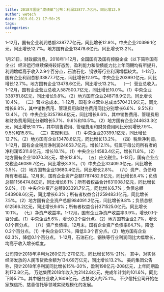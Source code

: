 ```yaml
---
title: 2018年国企“成绩单”公布：利润33877.7亿元，同比增12.9
author: wetech
date: 2019-01-21 17:50:25
tags: 
categories: 
---
```

1-12月，国有企业利润总额33877.7亿元，同比增长12.9%。中央企业20399.1亿元，同比增长12.7%。地方国有企业13478.6亿元，同比增长13.2%。 
<!-- more -->
1月21日，财政部消息，2018年1-12月，全国国有及国有控股企业（以下简称国有企业）经济运行继续保持较好态势。盈利能力和偿债能力比上年同期均有所提升，利润增幅高于收入2.9个百分点，石油石化、钢铁等行业利润增幅较大。
1-12月，国有企业利润总额33877.7亿元，同比增长12.9%。中央企业20399.1亿元，同比增长12.7%。地方国有企业13478.6亿元，同比增长13.2%。 
（一）营业总收入。1-12月，国有企业营业总收入587500.7亿元，同比增长10.0%。（1）中央企业338781.8亿元，同比增长9.8%。（2）地方国有企业248718.9亿元，同比增长10.4%。
（二）营业总成本。1-12月，国有企业营业总成本570431.9亿元，同比增长9.8%，其中销售费用、管理费用和财务费用同比分别增长6.6%、9.5%和13.4%。（1）中央企业325798.6亿元，同比增长9.6%，其中销售费用、管理费用和财务费用同比分别增长5.7%、9.6%和10.5%。（2）地方国有企业244633.3亿元，同比增长10.1%，其中销售费用、管理费用和财务费用同比分别增长7.9%、9.5%和15.8%。
（三）实现利润。
（1）中央企业20399.1亿元，同比增长12.7%。（2）地方国有企业13478.6亿元，同比增长13.2%。
（四）税后净利润。1-12月，国有企业税后净利润24653.7亿元，增长12.1%。归属于母公司所有者的净利润15311.6亿元，增长10.1%。（1）中央企业14583.4亿元，增长11.8%。（2）地方国有企业10070.3亿元，增长12.8%。
（五）应交税金。1-12月，国有企业应交税金46089.7亿元，同比增长3.3%。（1）中央企业32409.3亿元，同比增长3.5%。（2）地方国有企业13680.4亿元，同比增长2.8%。
（六）资产、负债和所有者权益。12月末，国有企业资产总额1787482.9亿元，同比增长8.4%；负债总额1156474.8亿元，同比增长8.1%；所有者权益合计631008.1亿元，同比增长9.0%。（1）中央企业资产总额803391.7亿元，同比增长6.7%；负债总额543908.6亿元，同比增长6.3%；所有者权益合计259483.1亿元，同比增长7.5%。（2）地方国有企业资产总额984091.2亿元，同比增长9.8%；负债总额612566.2亿元，同比增长9.6%；所有者权益合计371525.0亿元，同比增长10.1%。
（七）净资产收益率。1-12月，国有企业净资产收益率3.9%，增长0.1个百分点。（1）中央企业5.6%，增长0.2个百分点。（2）地方国有企业2.7%，增长0.1个百分点。
（八）资产负债率。12月末，国有企业资产负债率64.7%，降低0.2个百分点。（1）中央企业67.7%，降低0.3个百分点。（2）地方国有企业62.3%，降低0.1个百分点。
1-12月，石油石化、钢铁等行业利润同比大幅增长，均高于收入增长幅度。
 
 
公司预计2018年净利为260亿元-270亿元，同比增长16%-21%。
其中，对实体经济发放的人民币贷款余额为134.69万亿元，同比增长13.2%。
美的集团公告称，预计2018年净利润同比增长15%-20%，盈利198亿元-208亿元，上年同期盈利172.8亿元。
万达集团2018年收入为2142.8亿元，完成年计划的101.6%，同比下降5.7%。其中服务业收入1609亿元，占总收入的75.1%。
不少信托公司开始在家族信托、慈善信托等领域实现规模化的发展。
